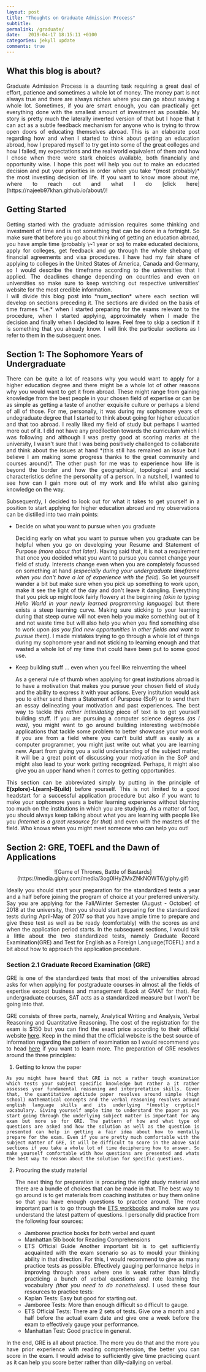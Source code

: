 ```yaml
---
layout: post
title: "Thoughts on Graduate Admission Process"
subtitle: 
permalink: /graduate/
date:   2019-04-17 18:15:11 +0100
categories: jekyll update
comments: true
---
```

<style type="text/css">

  div{
    text-align: justify;
  }

</style>
## What this blog is about?
<div>
  Graduate Admission Process is a daunting task requiring a great deal of effort, patience and sometimes a whole lot of money. The money part is not always true and there are always niches where you can go about saving a whole lot. Sometimes, if you are smart enough, you can practically get everything done with the smallest amount of investment as possible. My story is pretty much the laterally inverted version of that but I hope that it can act as a subtle feedback mechanism for anyone who is trying to throw open doors of educating themselves abroad. This is an elaborate post regarding how and when I started to think about getting an education abroad, how I prepared myself to try get into some of the great colleges and how I failed, my expectations and the real world equivalent of them and how I chose when there were stark choices available, both financially and opportunity wise. I hope this post will help you out to make an educated decision and put your priorities in order when you take *(most probably)* the most investing decision of life. If you want to know more about me, where to reach out and what I do [click here](https://najeeb97khan.github.io/about/)!
</div>

## Getting Started
<div>
  Getting started with the graduate admission requires some thinking and investment of time and is not something that can be done in a fortnight. So make sure that before you go about thinking of getting an education abroad, you have ample time (probably \~1 year or so) to make educated decisions, apply for colleges, get feedback and go through the whole shebang of financial agreements and visa procedures. I have had my fair share of applying to colleges in the United States of America, Canada and Germany, so I would describe the timeframe according to the universities that I applied. The deadlines change depending on countries and even on universities so make sure to keep watching out respective universities' website for the most credible information.
</div>

<div>
  I will divide this blog post into *num_section* where each section will develop on sections preceding it. The sections are divided on the basis of time frames *i.e.* when I started preparing for the exams relevant to the procedure, when I started applying, approximately when I made the decision and finally when I decided to leave. Feel free to skip a section if it is something that you already know. I will link the particular sections as I refer to them in the subsequent ones.
</div>

## Section 1: The Sophomore Years of Undergraduate

<div>
  There can be quite a lot of reasons why you would want to apply for a higher education degree and there might be a whole lot of other reasons why you would want to get it from abroad. These might range from gaining knowledge from the best people in your chosen field of expertise or can be as simple as getting a taste of another exquisite culture or perhaps a blend of all of those. For me, personally, it was during my sophomore years of undegraduate degree that I started to think about going for higher education and that too abroad. I really liked my field of study but perhaps I wanted more out of it. I did not have any predilection towards the curriculum which I was following and although I was pretty good at scoring marks at the university, I wasn't sure that I was being positively challenged to collaborate and think about the issues at hand *(this still has remained an issue but I believe I am making some progress thanks to the great community and courses around)*. The other push for me was to experience how life is beyond the border and how the geographical, topological and social characteristics define the personality of a person. In a nutshell, I wanted to see how can I gain more out of my work and life whilst also gaining knowledge on the way.

  Subsequently, I decided to look out for what it takes to get yourself in a position to start applying for higher education abroad and my observations can be distilled into two main points:

  * Decide on what you want to pursue when you graduate

    Deciding early on what you want to pursue when you graduate can be helpful when you go on developing your Resume and Statement of Purpose *(more about that later)*. Having said that, it is not a requirement that once you decided what you want to pursue you cannot change your field of study. Interests change even when you are completely focussed on something at hand *(especially during your undergraduate timeframe when you don't have a lot of experience with the field)*. So let yourself wander a bit but make sure when you pick up something to work upon, make it see the light of the day and don't leave it dangling. Everything that you pick up might look fairly flowery at the beginning *(akin to typing Hello World in your newly learned programming language)* but there exists a steep learning curve. Making sure sticking to your learning during that steep curve will not even help you make something out of it and not waste time but will also help you when you find something else to work upon *(as you find new opportunities in other fields and want to pursue them)*. I made mistakes trying to go through a whole lot of things during my sophomore year and not sticking to learning enough and that wasted a whole lot of my time that could have been put to some good use.

  * Keep building stuff ... even when you feel like reinventing the wheel

    As a general rule of thumb when applying for great institutions abroad is to have a motivation that makes you pursue your chosen field of study and the ability to express it with your actions. Every institution would ask you to either send them a Statement of Purspose (SoP) or to send them an essay delineating your motivation and past experiences. The best way to tackle this *rather intimidating* piece of text is to get yourself building stuff. If you are pursuing a computer science degress *(as I was)*, you might want to go around building interesting web/mobile applications that tackle some problem to better showcase your work or if you are from a field where you can't build stuff as easily as a computer programmer, you might just write out what you are learning new. Apart from giving you a solid understanding of the subject matter, it will be a great point of discussing your motivation in the SoP and might also lead to your work getting recognized. Perhaps, it might also give you an upper hand when it comes to getting opportunities.

  This section can be abbreviated simply by putting in the principle of **E(xplore)-L(earn)-B(uild)** before yourself. This is not limited to a good headstart for a successful application procedure but also if you want to make your sophomore years a better learning experience without blaming too much on the institutions in which you are studying. As a matter of fact, you should always keep talking about what you are learning with people like you *(internet is a great resource for that)* and even with the masters of the field. Who knows when you might meet someone who can help you out!
</div>

## Section 2: GRE, TOEFL and the Dawn of Applications

<p align="center">
  ![Game of Thrones, Battle of Bastards](https://media.giphy.com/media/3og0IHyZMxZNkNOWT6/giphy.gif)
</p>

<div>
  Ideally you should start your preparation for the standardized tests a year and a half before joining the program of choice at your preferred university. Say you are applying for the Fall/Winter Semester (August - October) of 2018 at the university, then you should start preparing for the standardized tests during April-May of 2017 so that you have ample time to prepare and give these test as well as be ready (comfortably) with the scores as and when the application period starts. In the subsequent sections, I would talk a little about the two standardized tests, namely Graduate Record Examination(GRE) and Test for English as a Foreign Language(TOEFL) and a bit about how to approach the application procedure.
</div>

### Section 2.1 Graduate Record Examination (GRE)

<div>
  GRE is one of the standardized tests that most of the universities abroad asks for when applying for postgraduate courses in almost all the fields of expertise except business and management (Look at GMAT for that). For undergraduate courses, SAT acts as a standardized measure but I won't be going into that. 

  GRE consists of three parts, namely, Analytical Writing and Analysis, Verbal Reasoning and Quantitative Reasoning. The cost of the registration for the exam is $150 but you can find the exact price according to their official website [here](https://www.ets.org/gre). Keep in the mind that the official website is the best source of information regarding the pattern of examination so I would recommend you to head [here](https://www.ets.org/gre/revised_general/about/content/) if you want to learn more. The preparation of GRE resolves around the three principles:

  1. Getting to know the paper

    As you might have heard that GRE is not a rather tough examination which tests your subject specific knowledge but rather a it rather assesses your fundamental reasoning and interpretation skills. Given that, the quantitative aptitude paper revolves around simple (high school) mathematical concepts and the verbal reasoning revolves around english language skills and its underlying *(mostly cryptic)* vocabulary. Giving yourself ample time to understand the paper as you start going through the underlying subject matter is important for any exam but more so for GRE. The pattern of how and what type of questions are asked and how the solution as well as the question is presented can help in getting a fair idea about how to mentally prepare for the exam. Even if you are pretty much comfortable with the subject matter of GRE, it will be difficult to score in the above said sections if you take a whole lot of time deciphering how to answer. So make yourself comfortable with how questions are presented and whats the best way to reason about the solution for specific questions.

  2. Procuring the study material

      The next thing for preparation is procuring the right study material and there are a bundle of choices that can be made in that. The best way to go around is to get materials from coaching institutes or buy them online so that you have enough questions to practice around. The most important part is to go through the [ETS workbooks](https://www.ets.org/gre/revised_general/prepare/?WT.ac=gre_prepare_170731) and make sure you understand the latest pattern of questions. I personally did practice from the following four sources:
      * Jamboree practice books for both verbal and quant
      * Manhattan 5lb book for Reading Comprehensions
      * ETS Official Guide
      Another important bit is to get sufficiently acquainted with the exam scenario so as to mould your thinking ability in that direction. For this, I would recommend to give as many practice tests as possible. Effectively gauging performance helps in improving through areas where one is weak rather than blindly practicing a bunch of verbal questions and rote learning the vocabulary *(that you need to do nonetheless)*. I used these four resources to practice tests:
      * Kaplan Tests: Easy but good for starting out.
      * Jamboree Tests: More than enough difficult so difficult to gauge.
      * ETS Official Tests: There are 2 sets of tests. Give one a month and a half before the actual exam date and give one a week before the exam to effectively gauge your performance.
      * Manhattan Test: Good practice in general.

  In the end, GRE is all about practice. The more you do that and the more you have prior experience with reading comprehension, the better you can score in the exam. I would advise to sufficiently give time practicing quant as it can help you score better rather than dilly-dallying on verbal.
</div>